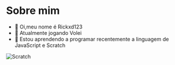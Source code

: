 # Sobre mim
- 👋 Oi,meu nome é Rickxd123
- 👀 Atualmente jogando Volei
- 🌱 Estou aprendendo a programar recentemente a linguagem de JavaScript e Scratch

![Scratch](https://img.shields.io/badge/Scratch4d97ff?style=for-the-badge&logo=Scratch&logoColor=white)
